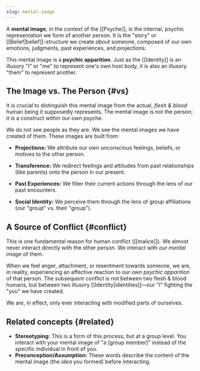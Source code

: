 ```yaml
---
slug: mental-image
---
```

A **mental image**, in the context of the [[Psyche]], is the internal, psychic representation we form of another person. It is the "story" or [[Belief|belief]]-structure we create _about_ someone, composed of our own emotions, judgments, past experiences, and projections.

This mental image is a **psychic apparition**. Just as the [[Identity]] is an illusory "I" or "me" to represent one's own host body, it is also an illusory "them" to represent another.

## The Image vs. The Person {#vs}

It is crucial to distinguish this mental image from the actual, _flesh & blood_ human being it supposedly represents. The mental image is not the person; it is a construct _within our own_ psyche.

We do not see people as they are. We see the mental images we have created of them. These images are built from:

- **Projections:** We attribute our own unconscious feelings, beliefs, or motives to the other person.
    
- **Transference:** We redirect feelings and attitudes from past relationships (like parents) onto the person in our present.
    
- **Past Experiences:** We filter their current actions through the lens of our past encounters.
    
- **Social Identity:** We perceive them through the lens of group affiliations (our "group" vs. their "group").
    

## A Source of Conflict {#conflict}

This is one fundamental reason for human conflict ([[malice]]). We almost never interact directly with the other person. We interact with _our mental image_ of them.

When we feel anger, attachment, or resentment towards someone, we are, in reality, experiencing an affective reaction to _our own psychic apparition_ of that person. The subsequent conflict is not between two flesh & blood humans, but between two illusory [[Identity|identities]]—our "I" fighting the "you" we have created.

We are, in effect, only ever interacting with modified parts of ourselves.

## Related concepts {#related}

- **Stereotyping:** This is a form of this process, but at a group level. You interact with your mental image of "a \[group member\]" instead of the specific individual in front of you.
- **Preconception/Assumption:** These words describe the content of the mental image (the _idea_ you formed) before interacting.